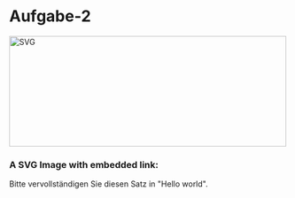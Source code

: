 # Aufgabe-2
<img alt="SVG" src="https://www.flaticon.com/svg/static/icons/svg/2097/2097184.svg" height="200px" width="500px" /> 

<h3>A SVG Image with embedded link:</h3> 


Bitte vervollständigen Sie diesen Satz in "Hello world".
